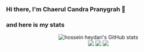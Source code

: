 ### Hi there, I'm Chaerul Candra Pranygrah 👋

### and here is my stats
<p align="center">
  <img src="https://github-readme-stats.vercel.app/api?username=Chaerulcp&show_icons=true&include_all_commits=true&theme=monokai" alt="hossein heydari's GitHub stats" /><br />
  <img src="https://github-readme-streak-stats.herokuapp.com/?user=Chaerulcp&theme=monokai"/>
  <img src="https://github-readme-stats-eight-theta.vercel.app/api/top-langs/?username=Chaerulcp&layout=compact&langs_count=8&theme=algolia"/>
  <img src="https://github-readme-stats.vercel.app/api/top-langs/?username=Chaerulcp&layout=compact&theme=monokai&langs_count=12"/><br />
</p>

<!--
**Chaerulcp/Chaerulcp** is a ✨ _special_ ✨ repository because its `README.md` (this file) appears on your GitHub profile.

Here are some ideas to get you started:

- 🔭 I’m currently working on ...
- 🌱 I’m currently learning ...
- 👯 I’m looking to collaborate on ...
- 🤔 I’m looking for help with ...
- 💬 Ask me about ...
- 📫 How to reach me: ...
- 😄 Pronouns: ...
- ⚡ Fun fact: ...
-->
